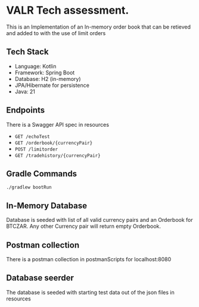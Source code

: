 # VALR Tech assessment.

This is an Implementation of an In-memory order book that can be retieved and added to with the use of limit orders

## Tech Stack

- Language: Kotlin
- Framework: Spring Boot
- Database: H2 (in-memory)
- JPA/Hibernate for persistence
- Java: 21

## Endpoints

There is a Swagger API spec in resources

- ```GET /echoTest```
- ```GET /orderbook/{currencyPair}```
- ```POST /limitorder```
- ```GET /tradehistory/{currencyPair}```

## Gradle Commands

```./gradlew bootRun```

## In-Memory Database

Database is seeded with list of all valid currency pairs and an Orderbook for BTCZAR.
Any other Currency pair will return empty Orderbook. 

## Postman collection

There is a postman collection in postmanScripts for localhost:8080


## Database seerder
The database is seeded with starting test data out of the json files in resources 